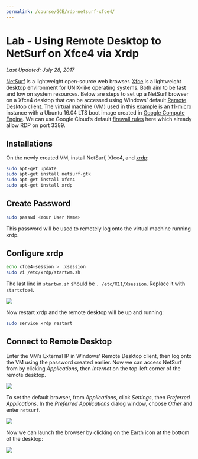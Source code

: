 ```yaml
---
permalink: /course/GCE/rdp-netsurf-xfce4/
---
```

# Lab - Using Remote Desktop to NetSurf on Xfce4 via Xrdp

*Last Updated: July 28, 2017*

[NetSurf](http://www.netsurf-browser.org/) is a lightweight open-source web browser. [Xfce](https://xfce.org/) is a lightweight desktop environment for UNIX-like operating systems. Both aim to be fast and low on system resources. Below are steps to set up a NetSurf browser on a Xfce4 desktop that can be accessed using Windows’ default [Remote Desktop](https://support.microsoft.com/en-hk/instantanswers/ff521c86-2803-4bc0-a5da-7df445788eb9/how-to-use-remote-desktop) client. The virtual machine (VM) used in this example is an [f1-micro](https://cloud.google.com/compute/pricing#predefined_machine_types) instance with a Ubuntu 16.04 LTS boot image created in [Google Compute Engine](https://cloud.google.com/compute/). We can use Google Cloud’s default [firewall rules](https://console.cloud.google.com/networking/firewalls/) here which already allow RDP on port 3389.

## Installations

On the newly created VM, install NetSurf, Xfce4, and [xrdp](http://www.xrdp.org/):

```bash
sudo apt-get update
sudo apt-get install netsurf-gtk
sudo apt-get install xfce4
sudo apt-get install xrdp
```

## Create Password

```bash
sudo passwd <Your User Name>
```

This password will be used to remotely log onto the virtual machine running xrdp.

## Configure xrdp

```bash
echo xfce4-session > .xsession
sudo vi /etc/xrdp/startwm.sh
```

The last line in `startwm.sh` should be `. /etc/X11/Xsession`. Replace it with `startxfce4`.

![](http://realai.org/assets/images/course-gce-rdp-netsurf-xfce4-1.png)

Now restart xrdp and the remote desktop will be up and running:

```bash
sudo service xrdp restart
```

## Connect to Remote Desktop

Enter the VM’s External IP in Windows’ Remote Desktop client, then log onto the VM using the password created earlier. Now we can access NetSurf from by clicking *Applications*, then *Internet* on the top-left corner of the remote desktop.

![](http://realai.org/assets/images/course-gce-rdp-netsurf-xfce4-2.png)

To set the default browser, from *Applications*, click *Settings*, then *Preferred Applications*. In the *Preferred Applications* dialog window, choose *Other* and enter `netsurf`.

![](http://realai.org/assets/images/course-gce-rdp-netsurf-xfce4-3.png)

Now we can launch the browser by clicking on the Earth icon at the bottom of the desktop:

![](http://realai.org/assets/images/course-gce-rdp-netsurf-xfce4-4.png)


